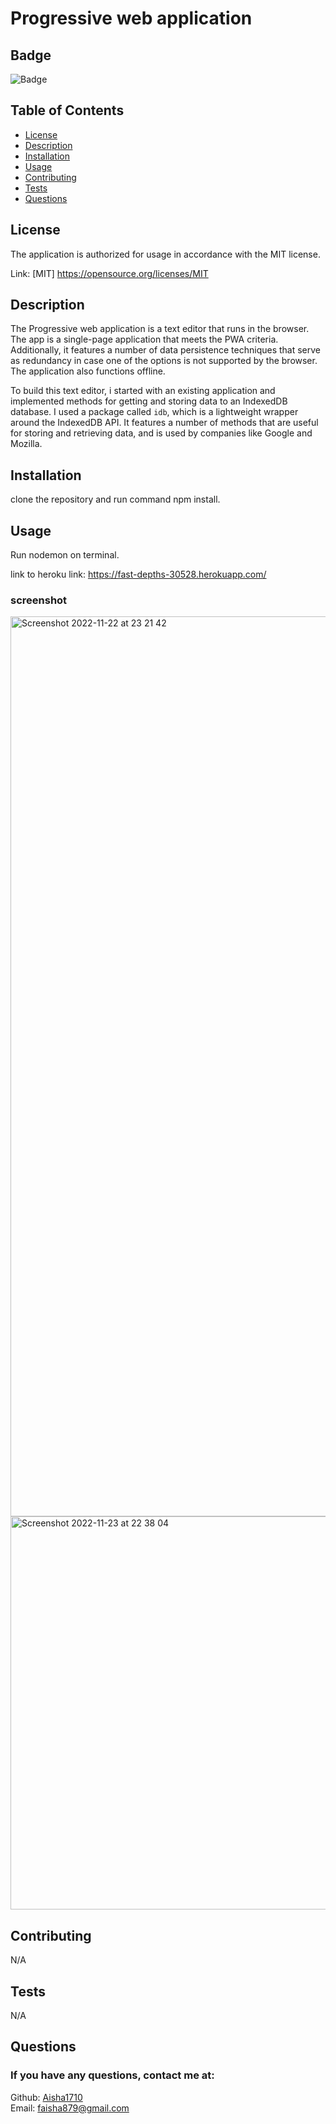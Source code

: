 # Progressive web application

## Badge

![Badge](http://img.shields.io/badge/license-MIT-blue.png)
<br>

## Table of Contents

- [License](#license)
- [Description](#description)
- [Installation](#installation)
- [Usage](#usage)
- [Contributing](#contributing)
- [Tests](#tests)
- [Questions](#questions)

## License

The application is authorized for usage in accordance with the MIT license.

Link: [MIT] https://opensource.org/licenses/MIT

## Description

The Progressive web application is a text editor that runs in the browser. The app is a single-page application that meets the PWA criteria. Additionally, it features a number of data persistence techniques that serve as redundancy in case one of the options is not supported by the browser. The application also functions offline.

To build this text editor, i started with an existing application and implemented methods for getting and storing data to an IndexedDB database. I used a package called `idb`, which is a lightweight wrapper around the IndexedDB API. It features a number of methods that are useful for storing and retrieving data, and is used by companies like Google and Mozilla.

## Installation

clone the repository and run command npm install.

## Usage

Run nodemon on terminal.

link to heroku link: https://fast-depths-30528.herokuapp.com/

### screenshot

<img width="1440" alt="Screenshot 2022-11-22 at 23 21 42" src="https://user-images.githubusercontent.com/108237958/203448299-8411bc92-130f-4ef2-9d20-4d10571593dc.png">

<img width="629" alt="Screenshot 2022-11-23 at 22 38 04" src="https://user-images.githubusercontent.com/108237958/203657845-2bb423ae-c592-471b-ad09-18fc126bf019.png">

## Contributing

N/A

## Tests

N/A

## Questions

### If you have any questions, contact me at:

Github: [Aisha1710](https://github.com/Aisha1710)
<br>
Email: faisha879@gmail.com
